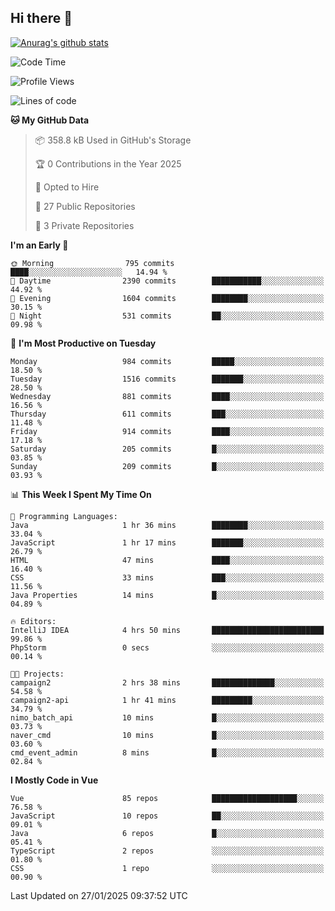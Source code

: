 ## Hi there 👋

[![Anurag's github stats](https://github-readme-stats.vercel.app/api?username=Songwonseok)](https://github.com/anuraghazra/github-readme-stats)



<!--START_SECTION:waka-->
![Code Time](http://img.shields.io/badge/Code%20Time-3%2C254%20hrs%2040%20mins-blue)

![Profile Views](http://img.shields.io/badge/Profile%20Views-0-blue)

![Lines of code](https://img.shields.io/badge/From%20Hello%20World%20I%27ve%20Written-34.8%20million%20lines%20of%20code-blue)

**🐱 My GitHub Data** 

> 📦 358.8 kB Used in GitHub's Storage 
 > 
> 🏆 0 Contributions in the Year 2025
 > 
> 💼 Opted to Hire
 > 
> 📜 27 Public Repositories 
 > 
> 🔑 3 Private Repositories 
 > 
**I'm an Early 🐤** 

```text
🌞 Morning                795 commits         ████░░░░░░░░░░░░░░░░░░░░░   14.94 % 
🌆 Daytime                2390 commits        ███████████░░░░░░░░░░░░░░   44.92 % 
🌃 Evening                1604 commits        ████████░░░░░░░░░░░░░░░░░   30.15 % 
🌙 Night                  531 commits         ██░░░░░░░░░░░░░░░░░░░░░░░   09.98 % 
```
📅 **I'm Most Productive on Tuesday** 

```text
Monday                   984 commits         █████░░░░░░░░░░░░░░░░░░░░   18.50 % 
Tuesday                  1516 commits        ███████░░░░░░░░░░░░░░░░░░   28.50 % 
Wednesday                881 commits         ████░░░░░░░░░░░░░░░░░░░░░   16.56 % 
Thursday                 611 commits         ███░░░░░░░░░░░░░░░░░░░░░░   11.48 % 
Friday                   914 commits         ████░░░░░░░░░░░░░░░░░░░░░   17.18 % 
Saturday                 205 commits         █░░░░░░░░░░░░░░░░░░░░░░░░   03.85 % 
Sunday                   209 commits         █░░░░░░░░░░░░░░░░░░░░░░░░   03.93 % 
```


📊 **This Week I Spent My Time On** 

```text
💬 Programming Languages: 
Java                     1 hr 36 mins        ████████░░░░░░░░░░░░░░░░░   33.04 % 
JavaScript               1 hr 17 mins        ███████░░░░░░░░░░░░░░░░░░   26.79 % 
HTML                     47 mins             ████░░░░░░░░░░░░░░░░░░░░░   16.40 % 
CSS                      33 mins             ███░░░░░░░░░░░░░░░░░░░░░░   11.56 % 
Java Properties          14 mins             █░░░░░░░░░░░░░░░░░░░░░░░░   04.89 % 

🔥 Editors: 
IntelliJ IDEA            4 hrs 50 mins       █████████████████████████   99.86 % 
PhpStorm                 0 secs              ░░░░░░░░░░░░░░░░░░░░░░░░░   00.14 % 

🐱‍💻 Projects: 
campaign2                2 hrs 38 mins       ██████████████░░░░░░░░░░░   54.58 % 
campaign2-api            1 hr 41 mins        █████████░░░░░░░░░░░░░░░░   34.79 % 
nimo_batch_api           10 mins             █░░░░░░░░░░░░░░░░░░░░░░░░   03.73 % 
naver_cmd                10 mins             █░░░░░░░░░░░░░░░░░░░░░░░░   03.60 % 
cmd_event_admin          8 mins              █░░░░░░░░░░░░░░░░░░░░░░░░   02.84 % 
```

**I Mostly Code in Vue** 

```text
Vue                      85 repos            ███████████████████░░░░░░   76.58 % 
JavaScript               10 repos            ██░░░░░░░░░░░░░░░░░░░░░░░   09.01 % 
Java                     6 repos             █░░░░░░░░░░░░░░░░░░░░░░░░   05.41 % 
TypeScript               2 repos             ░░░░░░░░░░░░░░░░░░░░░░░░░   01.80 % 
CSS                      1 repo              ░░░░░░░░░░░░░░░░░░░░░░░░░   00.90 % 
```




 Last Updated on 27/01/2025 09:37:52 UTC
<!--END_SECTION:waka-->
